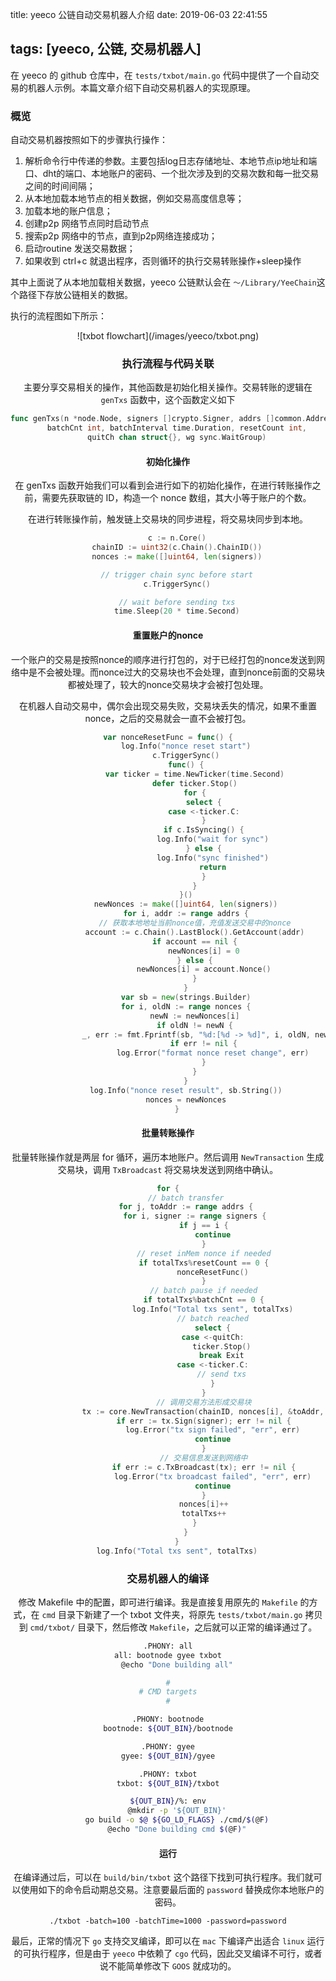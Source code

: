 title: yeeco 公链自动交易机器人介绍
date: 2019-06-03 22:41:55

tags: [yeeco, 公链, 交易机器人]
---

在 yeeco 的 github 仓库中，在 `tests/txbot/main.go` 代码中提供了一个自动交易的机器人示例。本篇文章介绍下自动交易机器人的实现原理。

<!-- more -->

### 概览

自动交易机器按照如下的步骤执行操作：

1. 解析命令行中传递的参数。主要包括log日志存储地址、本地节点ip地址和端口、dht的端口、本地账户的密码、一个批次涉及到的交易次数和每一批交易之间的时间间隔；
2. 从本地加载本地节点的相关数据，例如交易高度信息等；
3. 加载本地的账户信息；
4. 创建p2p 网络节点同时启动节点
5. 搜索p2p 网络中的节点，直到p2p网络连接成功；
6. 启动routine 发送交易数据；
7. 如果收到 ctrl+c 就退出程序，否则循环的执行交易转账操作+sleep操作

其中上面说了从本地加载相关数据，yeeco 公链默认会在 `～/Library/YeeChain`这个路径下存放公链相关的数据。

执行的流程图如下所示：

<div align=center>![txbot flowchart](/images/yeeco/txbot.png)

### 执行流程与代码关联

主要分享交易相关的操作，其他函数是初始化相关操作。交易转账的逻辑在 `genTxs` 函数中，这个函数定义如下

```go
func genTxs(n *node.Node, signers []crypto.Signer, addrs []common.Address,
    batchCnt int, batchInterval time.Duration, resetCount int,
    quitCh chan struct{}, wg sync.WaitGroup)
```

#### 初始化操作
在 genTxs 函数开始我们可以看到会进行如下的初始化操作，在进行转账操作之前，需要先获取链的 ID，构造一个 nonce 数组，其大小等于账户的个数。

在进行转账操作前，触发链上交易块的同步进程，将交易块同步到本地。

```go
    c := n.Core()
    chainID := uint32(c.Chain().ChainID())
    nonces := make([]uint64, len(signers))

    // trigger chain sync before start
    c.TriggerSync()

    // wait before sending txs
    time.Sleep(20 * time.Second)
```

#### 重置账户的nonce
一个账户的交易是按照nonce的顺序进行打包的，对于已经打包的nonce发送到网络中是不会被处理。而nonce过大的交易块也不会处理，直到nonce前面的交易块都被处理了，较大的nonce交易块才会被打包处理。

在机器人自动交易中，偶尔会出现交易失败，交易块丢失的情况，如果不重置nonce，之后的交易就会一直不会被打包。

```go
var nonceResetFunc = func() {
        log.Info("nonce reset start")
        c.TriggerSync()
        func() {
            var ticker = time.NewTicker(time.Second)
            defer ticker.Stop()
            for {
                select {
                case <-ticker.C:
                }
                if c.IsSyncing() {
                    log.Info("wait for sync")
                } else {
                    log.Info("sync finished")
                    return
                }
            }
        }()
        newNonces := make([]uint64, len(signers))
        for i, addr := range addrs {
            // 获取本地地址当前nonce值，充值发送交易中的nonce
            account := c.Chain().LastBlock().GetAccount(addr)
            if account == nil {
                newNonces[i] = 0
            } else {
                newNonces[i] = account.Nonce()
            }
        }
        var sb = new(strings.Builder)
        for i, oldN := range nonces {
            newN := newNonces[i]
            if oldN != newN {
                _, err := fmt.Fprintf(sb, "%d:[%d -> %d]", i, oldN, newN)
                if err != nil {
                    log.Error("format nonce reset change", err)
                }
            }
        }
        log.Info("nonce reset result", sb.String())
        nonces = newNonces
    }
```

#### 批量转账操作

批量转账操作就是两层 for 循环，遍历本地账户。然后调用 `NewTransaction` 生成交易块，调用 `TxBroadcast` 将交易块发送到网络中确认。

```go
for {
        // batch transfer
        for j, toAddr := range addrs {
            for i, signer := range signers {
                if j == i {
                    continue
                }
                // reset inMem nonce if needed
                if totalTxs%resetCount == 0 {
                    nonceResetFunc()
                }
                // batch pause if needed
                if totalTxs%batchCnt == 0 {
                    log.Info("Total txs sent", totalTxs)
                    // batch reached
                    select {
                    case <-quitCh:
                        ticker.Stop()
                        break Exit
                    case <-ticker.C:
                        // send txs
                    }
                }
                // 调用交易方法形成交易块
                tx := core.NewTransaction(chainID, nonces[i], &toAddr, big.NewInt(100))
                if err := tx.Sign(signer); err != nil {
                    log.Error("tx sign failed", "err", err)
                    continue
                }
                // 交易信息发送到网络中
                if err := c.TxBroadcast(tx); err != nil {
                    log.Error("tx broadcast failed", "err", err)
                    continue
                }
                nonces[i]++
                totalTxs++
            }
        }
    }
    log.Info("Total txs sent", totalTxs)
```

### 交易机器人的编译

修改 Makefile 中的配置，即可进行编译。我是直接复用原先的 `Makefile` 的方式，在 `cmd` 目录下新建了一个 txbot 文件夹，将原先 `tests/txbot/main.go` 拷贝到 `cmd/txbot/` 目录下，然后修改 `Makefile`，之后就可以正常的编译通过了。 

```bash
.PHONY: all
all: bootnode gyee txbot
    @echo "Done building all"

#
# CMD targets
#

.PHONY: bootnode
bootnode: ${OUT_BIN}/bootnode

.PHONY: gyee
gyee: ${OUT_BIN}/gyee

.PHONY: txbot
txbot: ${OUT_BIN}/txbot

${OUT_BIN}/%: env
    @mkdir -p '${OUT_BIN}'
    go build -o $@ ${GO_LD_FLAGS} ./cmd/$(@F)
    @echo "Done building cmd $(@F)"
```
#### 运行
在编译通过后，可以在 `build/bin/txbot` 这个路径下找到可执行程序。我们就可以使用如下的命令启动期总交易。注意要最后面的 `password` 替换成你本地账户的密码。

```
./txbot -batch=100 -batchTime=1000 -password=password
```
最后，正常的情况下 `go` 支持交叉编译，即可以在 `mac` 下编译产出适合 `linux` 运行的可执行程序，但是由于 `yeeco` 中依赖了 `cgo` 代码，因此交叉编译不可行，或者说不能简单修改下 `GOOS` 就成功的。